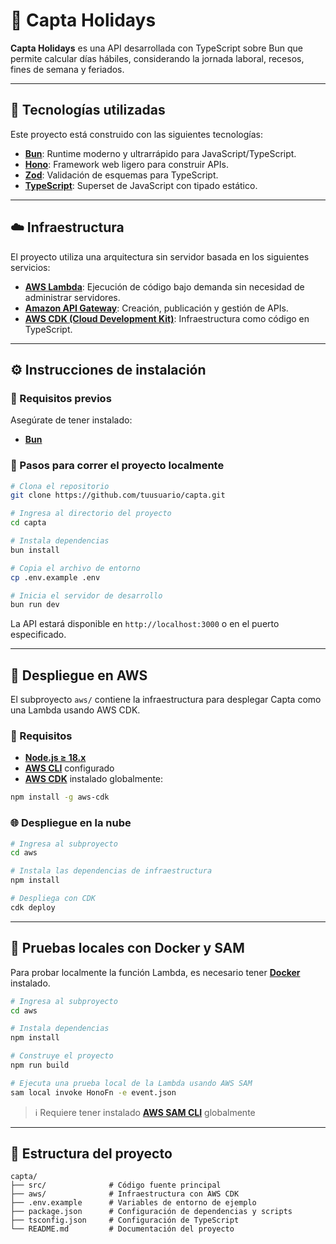 # 📅 Capta Holidays

**Capta Holidays** es una API desarrollada con TypeScript sobre Bun que permite calcular días hábiles, considerando la jornada laboral, recesos, fines de semana y feriados.

---

## 🚀 Tecnologías utilizadas

Este proyecto está construido con las siguientes tecnologías:

- [**Bun**](https://bun.sh/): Runtime moderno y ultrarrápido para JavaScript/TypeScript.
- [**Hono**](https://hono.dev/): Framework web ligero para construir APIs.
- [**Zod**](https://github.com/colinhacks/zod): Validación de esquemas para TypeScript.
- [**TypeScript**](https://www.typescriptlang.org/): Superset de JavaScript con tipado estático.

---

## ☁️ Infraestructura

El proyecto utiliza una arquitectura sin servidor basada en los siguientes servicios:

- [**AWS Lambda**](https://docs.aws.amazon.com/lambda/latest/dg/welcome.html): Ejecución de código bajo demanda sin necesidad de administrar servidores.
- [**Amazon API Gateway**](https://docs.aws.amazon.com/apigateway/latest/developerguide/welcome.html): Creación, publicación y gestión de APIs.
- [**AWS CDK (Cloud Development Kit)**](https://docs.aws.amazon.com/cdk/v2/guide/home.html): Infraestructura como código en TypeScript.

---

## ⚙️ Instrucciones de instalación

### 📌 Requisitos previos

Asegúrate de tener instalado:

- [**Bun**](https://bun.sh/)

### 🧪 Pasos para correr el proyecto localmente

```bash
# Clona el repositorio
git clone https://github.com/tuusuario/capta.git

# Ingresa al directorio del proyecto
cd capta

# Instala dependencias
bun install

# Copia el archivo de entorno
cp .env.example .env

# Inicia el servidor de desarrollo
bun run dev
```

La API estará disponible en `http://localhost:3000` o en el puerto especificado.

---

## 🚀 Despliegue en AWS

El subproyecto `aws/` contiene la infraestructura para desplegar Capta como una Lambda usando AWS CDK.

### 📌 Requisitos

- [**Node.js ≥ 18.x**](https://nodejs.org/)
- [**AWS CLI**](https://docs.aws.amazon.com/cli/latest/userguide/install-cliv2.html) configurado
- [**AWS CDK**](https://docs.aws.amazon.com/cdk/v2/guide/home.html) instalado globalmente:

```bash
npm install -g aws-cdk
```

### 🌐 Despliegue en la nube

```bash
# Ingresa al subproyecto
cd aws

# Instala las dependencias de infraestructura
npm install

# Despliega con CDK
cdk deploy
```

---

## 🧪 Pruebas locales con Docker y SAM

Para probar localmente la función Lambda, es necesario tener [**Docker**](https://www.docker.com/) instalado.

```bash
# Ingresa al subproyecto
cd aws

# Instala dependencias
npm install

# Construye el proyecto
npm run build

# Ejecuta una prueba local de la Lambda usando AWS SAM
sam local invoke HonoFn -e event.json
```

> ℹ️ Requiere tener instalado [**AWS SAM CLI**](https://docs.aws.amazon.com/serverless-application-model/latest/developerguide/install-sam-cli.html) globalmente

---

## 📂 Estructura del proyecto

```plaintext
capta/
├── src/              # Código fuente principal
├── aws/              # Infraestructura con AWS CDK
├── .env.example      # Variables de entorno de ejemplo
├── package.json      # Configuración de dependencias y scripts
├── tsconfig.json     # Configuración de TypeScript
└── README.md         # Documentación del proyecto
```